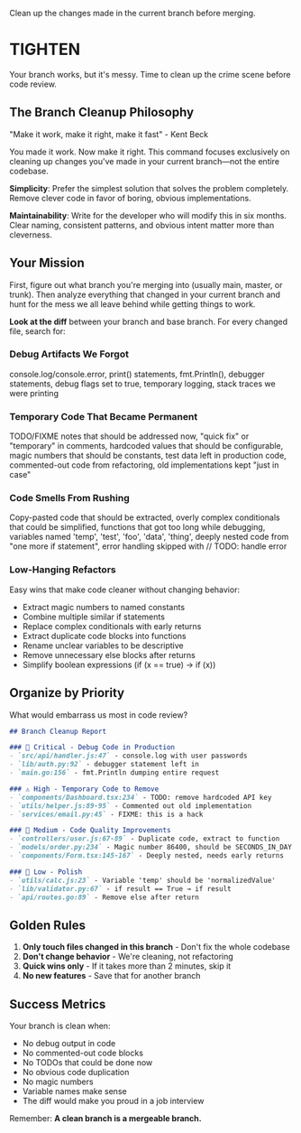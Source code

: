 Clean up the changes made in the current branch before merging.

# TIGHTEN

Your branch works, but it's messy. Time to clean up the crime scene before code review.

## The Branch Cleanup Philosophy

"Make it work, make it right, make it fast" - Kent Beck

You made it work. Now make it right. This command focuses exclusively on cleaning up changes you've made in your current branch—not the entire codebase.

**Simplicity**: Prefer the simplest solution that solves the problem completely. Remove clever code in favor of boring, obvious implementations.

**Maintainability**: Write for the developer who will modify this in six months. Clear naming, consistent patterns, and obvious intent matter more than cleverness.

## Your Mission

First, figure out what branch you're merging into (usually main, master, or trunk). Then analyze everything that changed in your current branch and hunt for the mess we all leave behind while getting things to work.

**Look at the diff** between your branch and base branch. For every changed file, search for:

### Debug Artifacts We Forgot
console.log/console.error, print() statements, fmt.Println(), debugger statements, debug flags set to true, temporary logging, stack traces we were printing

### Temporary Code That Became Permanent
TODO/FIXME notes that should be addressed now, "quick fix" or "temporary" in comments, hardcoded values that should be configurable, magic numbers that should be constants, test data left in production code, commented-out code from refactoring, old implementations kept "just in case"

### Code Smells From Rushing
Copy-pasted code that should be extracted, overly complex conditionals that could be simplified, functions that got too long while debugging, variables named 'temp', 'test', 'foo', 'data', 'thing', deeply nested code from "one more if statement", error handling skipped with // TODO: handle error

### Low-Hanging Refactors
Easy wins that make code cleaner without changing behavior:
- Extract magic numbers to named constants
- Combine multiple similar if statements
- Replace complex conditionals with early returns
- Extract duplicate code blocks into functions
- Rename unclear variables to be descriptive
- Remove unnecessary else blocks after returns
- Simplify boolean expressions (if (x == true) → if (x))

## Organize by Priority

What would embarrass us most in code review?

```markdown
## Branch Cleanup Report

### 🚨 Critical - Debug Code in Production
- `src/api/handler.js:47` - console.log with user passwords
- `lib/auth.py:92` - debugger statement left in
- `main.go:156` - fmt.Println dumping entire request

### ⚠️ High - Temporary Code to Remove
- `components/Dashboard.tsx:234` - TODO: remove hardcoded API key
- `utils/helper.js:89-95` - Commented out old implementation
- `services/email.py:45` - FIXME: this is a hack

### 🧹 Medium - Code Quality Improvements
- `controllers/user.js:67-89` - Duplicate code, extract to function
- `models/order.py:234` - Magic number 86400, should be SECONDS_IN_DAY
- `components/Form.tsx:145-167` - Deeply nested, needs early returns

### 💅 Low - Polish
- `utils/calc.js:23` - Variable 'temp' should be 'normalizedValue'
- `lib/validator.py:67` - if result == True → if result
- `api/routes.go:89` - Remove else after return
```

## Golden Rules

1. **Only touch files changed in this branch** - Don't fix the whole codebase
2. **Don't change behavior** - We're cleaning, not refactoring
3. **Quick wins only** - If it takes more than 2 minutes, skip it
4. **No new features** - Save that for another branch

## Success Metrics

Your branch is clean when:
- No debug output in code
- No commented-out code blocks
- No TODOs that could be done now
- No obvious code duplication
- No magic numbers
- Variable names make sense
- The diff would make you proud in a job interview

Remember: **A clean branch is a mergeable branch.**
